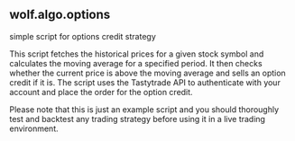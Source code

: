 ## wolf.algo.options
simple script for options credit strategy

This script fetches the historical prices for a given stock symbol and calculates the moving average for a specified period.
It then checks whether the current price is above the moving average and sells an option credit if it is.
The script uses the Tastytrade API to authenticate with your account and place the order for the option credit.

Please note that this is just an example script and you should thoroughly test 
and backtest any trading strategy before using it in a live trading environment.
